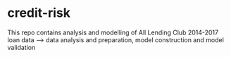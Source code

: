# credit-risk
This repo contains analysis and modelling of All Lending Club 2014-2017 loan data
--> data analysis and preparation, model construction and model validation
